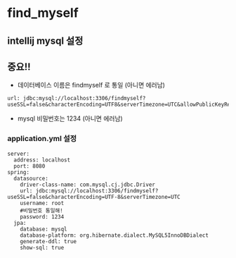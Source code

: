 # find_myself

intellij mysql 설정
---

## 중요!!

* 데이터베이스 이름은 findmyself 로 통일 (아니면 에러남)
```
url: jdbc:mysql://localhost:3306/findmyself?useSSL=false&characterEncoding=UTF8&serverTimezone=UTC&allowPublicKeyRetrieval=true&useSSL=false
```

* mysql 비밀번호는 1234 (아니면 에러남)


### application.yml 설정 

```
server:
  address: localhost
  port: 8080
spring:
  datasource:
    driver-class-name: com.mysql.cj.jdbc.Driver
    url: jdbc:mysql://localhost:3306/findmyself?useSSL=false&characterEncoding=UTF-8&serverTimezone=UTC
    username: root
    #비밀번호 통일해!
    password: 1234
  jpa:
    database: mysql
    database-platform: org.hibernate.dialect.MySQL5InnoDBDialect
    generate-ddl: true
    show-sql: true
```
